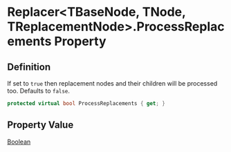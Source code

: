 # Replacer&lt;TBaseNode, TNode, TReplacementNode&gt;.ProcessReplacements Property
## Definition

If set to `true` then replacement nodes and their children will be processed too. Defaults to `false`.

```c#
protected virtual bool ProcessReplacements { get; }
```

## Property Value

[Boolean](https://learn.microsoft.com/en-gb/dotnet/api/System.Boolean)
